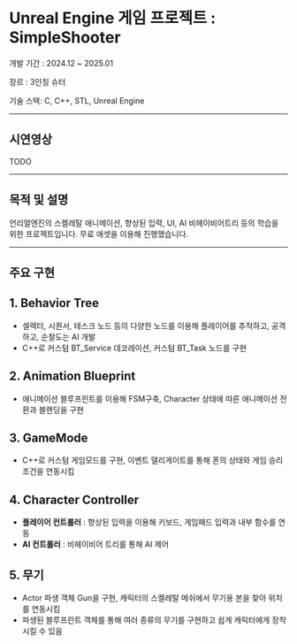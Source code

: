 # Unreal Engine 게임 프로젝트 : SimpleShooter

개발 기간 : 2024.12 ~ 2025.01

장르 : 3인칭 슈터

기술 스택: C, C++, STL, Unreal Engine

---

## 시연영상
TODO

---

## 목적 및 설명
언리얼엔진의 스켈레탈 애니메이션, 향상된 입력, UI, AI 비헤이비어트리 등의 학습을 위한 프로젝트입니다.
무료 애셋을 이용해 진행했습니다.

---

## 주요 구현

## 1. Behavior Tree
  - 셀렉터, 시퀀서, 테스크 노드 등의 다양한 노드를 이용해 플레이어를 추적하고, 공격하고, 순찰도는 AI 개발
  - C++로 커스텀 BT_Service 데코레이션, 커스텀 BT_Task 노드를 구현

## 2. Animation Blueprint
  - 애니메이션 블루프린트를 이용해 FSM구축, Character 상태에 따른 애니메이션 전환과 블랜딩을 구현

## 3. GameMode
  - C++로 커스텀 게임모드를 구현, 이벤트 델리게이트를 통해 폰의 상태와 게임 승리조건을 연동시킴

## 4. Character Controller
  - **플레이어 컨트롤러** : 향상된 입력을 이용해 키보드, 게임패드 입력과 내부 함수를 연동
  - **AI 컨트롤러** : 비헤이비어 트리를 통해 AI 제어

## 5. 무기
  - Actor 파생 객체 Gun을 구현, 캐릭터의 스켈레탈 메쉬에서 무기용 본을 찾아 위치를 연동시킴
  - 파생된 블루프린트 객체를 통해 여러 종류의 무기를 구현하고 쉽게 캐릭터에게 장착시킬 수 있음
